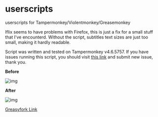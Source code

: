 # userscripts
userscripts for Tampermonkey/Violentmonkey/Greasemonkey

Iflix seems to have problems with Firefox, this is just a fix for a small stuff that I've encounterd. Without the script, subtitles text sizes are just too small, making it hardly readable.

Script was written and tested on Tampermonkey v4.6.5757. If you have issues running this script, you should visit [this link](https://github.com/tkhquang/userscripts/issues/new) and submit new issue, thank you.

**Before**

![img](https://greasyfork.org/system/screenshots/screenshots/000/010/979/original/Before.jpg)

**After**

![img](https://greasyfork.org/system/screenshots/screenshots/000/010/980/original/After.jpg)

[Greasyfork Link](https://greasyfork.org/en/scripts/367324-iflix-subtitles-fix-for-firefox-59)
